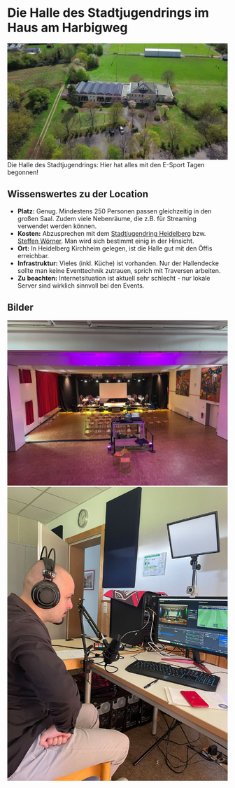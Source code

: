 # Die Halle des Stadtjugendrings im Haus am Harbigweg
![Ein Drohnenfoto des Stadtjugendrings (April 2021)](../../img/uebersicht/orte/stadtjugendring1.jpg)
Die Halle des Stadtjugendrings: Hier hat alles mit den E-Sport Tagen begonnen!
## Wissenswertes zu der Location
* **Platz:** Genug. Mindestens 250 Personen passen gleichzeitig in den großen Saal. Zudem viele Nebenräume, die z.B. für Streaming verwendet werden können.
* **Kosten:** Abzusprechen mit dem [Stadtjugendring Heidelberg](..//partner/heidelberg-stadtjugendring.md) bzw. [Steffen Wörner](../personen/steffenwoerner.md). Man wird sich bestimmt einig in der Hinsicht.
* **Ort:** In Heidelberg Kirchheim gelegen, ist die Halle gut mit den Öffis erreichbar.
* **Infrastruktur:** Vieles (inkl. Küche) ist vorhanden. Nur der Hallendecke sollte man keine Eventtechnik zutrauen, sprich mit Traversen arbeiten.
* **Zu beachten:** Internetsituation ist aktuell sehr schlecht - nur lokale Server sind wirklich sinnvoll bei den Events.
## Bilder
![Die Halle bei den Heidelberger E-Sport Tagen.](../../img/uebersicht/orte/stadtjugendring2.jpg)
![Der Streamingraum bei den Heidelberger E-Sport Tagen mit [Sven Grunwald vor dem Mikrofon.](../personen/svengrunwald.md).](../../img/uebersicht/orte/stadtjugendring3.jpg)